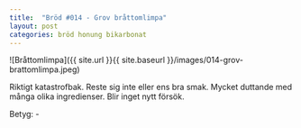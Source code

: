 ```yaml
---
title:  "Bröd #014 - Grov bråttomlimpa"
layout: post
categories: bröd honung bikarbonat
---
```


![Bråttomlimpa]({{ site.url }}{{ site.baseurl }}/images/014-grov-brattomlimpa.jpeg)

Riktigt katastrofbak. Reste sig inte eller ens bra smak. Mycket duttande med många olika ingredienser. Blir inget nytt försök.

Betyg: -